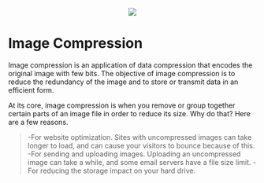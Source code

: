 <p align="center"><img src="https://laravel.com/assets/img/components/logo-laravel.svg"></p>

# Image Compression

Image compression is an application of data compression that encodes the original image with few bits. The objective of image compression is to reduce the redundancy of the image and to store or transmit data in an efficient form.

At its core, image compression is when you remove or group together certain parts of an image file in order to reduce its size. Why do that? Here are a few reasons.
  >-For website optimization. Sites with uncompressed images can take longer to load, and can cause your visitors to bounce because of this.
  >-For sending and uploading images. Uploading an uncompressed image can take a while, and some email servers have a file size limit.
  >-For reducing the storage impact on your hard drive.
